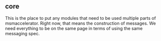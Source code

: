 ## core

This is the place to put any modules that need to be used multiple parts of
msmaccelerator. Right now, that means the construction of messages. We need
everything to be on the same page in terms of using the same messaging spec.
